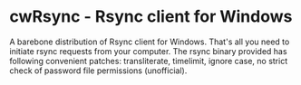 # cwRsync - Rsync client for Windows
A barebone distribution of Rsync client for Windows. That's all you need to initiate rsync requests from your computer. The rsync binary provided has following convenient patches: transliterate, timelimit, ignore case, no strict check of password file permissions (unofficial).
